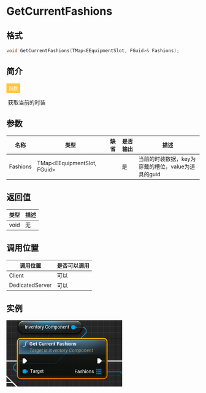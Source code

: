 # GetCurrentFashions

## 格式

```C++
void GetCurrentFashions(TMap<EEquipmentSlot, FGuid>& Fashions);
```

## 简介

<span style="padding: 4px 6px; font-size: 12px; display: inline-block; color: #FFFFFF; background: #FFC547;">函数</span>

​	获取当前的时装

## 参数

| 名称     | 类型                        | 缺省 | 是否输出 | 描述                                               |
| -------- | --------------------------- | ---- | -------- | -------------------------------------------------- |
| Fashions | TMap<EEquipmentSlot, FGuid> |      | 是       | 当前的时装数据，key为穿戴的槽位，value为道具的guid |

## 返回值

| 类型 | 描述 |
| ---- | ---- |
| void | 无   |

## 调用位置

| 调用位置        | 是否可以调用 |
| --------------- | ------------ |
| Client          | 可以         |
| DedicatedServer | 可以         |

## 实例

![GetCurrentFashionsFunction](..\\..\\Resources\\GetCurrentFashionsFunction.png)
